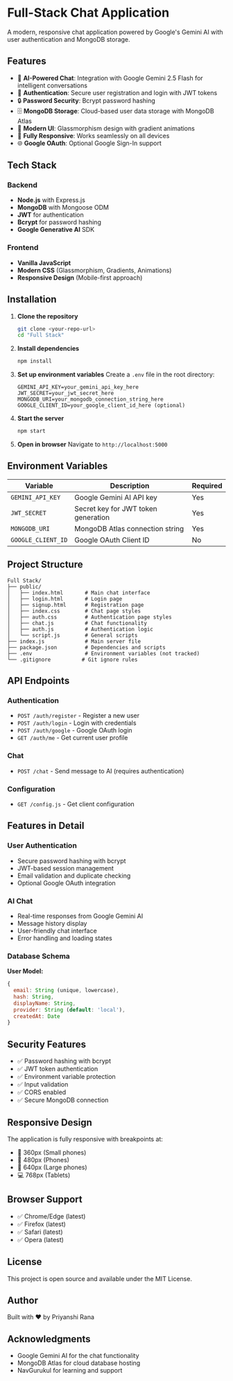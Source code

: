 # Full-Stack Chat Application

A modern, responsive chat application powered by Google's Gemini AI with user authentication and MongoDB storage.

## Features

- 🤖 **AI-Powered Chat**: Integration with Google Gemini 2.5 Flash for intelligent conversations
- 🔐 **Authentication**: Secure user registration and login with JWT tokens
- 🔒 **Password Security**: Bcrypt password hashing
- 🗄️ **MongoDB Storage**: Cloud-based user data storage with MongoDB Atlas
- 🎨 **Modern UI**: Glassmorphism design with gradient animations
- 📱 **Fully Responsive**: Works seamlessly on all devices
- 🌐 **Google OAuth**: Optional Google Sign-In support

## Tech Stack

### Backend
- **Node.js** with Express.js
- **MongoDB** with Mongoose ODM
- **JWT** for authentication
- **Bcrypt** for password hashing
- **Google Generative AI** SDK

### Frontend
- **Vanilla JavaScript**
- **Modern CSS** (Glassmorphism, Gradients, Animations)
- **Responsive Design** (Mobile-first approach)

## Installation

1. **Clone the repository**
   ```bash
   git clone <your-repo-url>
   cd "Full Stack"
   ```

2. **Install dependencies**
   ```bash
   npm install
   ```

3. **Set up environment variables**
   Create a `.env` file in the root directory:
   ```env
   GEMINI_API_KEY=your_gemini_api_key_here
   JWT_SECRET=your_jwt_secret_here
   MONGODB_URI=your_mongodb_connection_string_here
   GOOGLE_CLIENT_ID=your_google_client_id_here (optional)
   ```

4. **Start the server**
   ```bash
   npm start
   ```

5. **Open in browser**
   Navigate to `http://localhost:5000`

## Environment Variables

| Variable | Description | Required |
|----------|-------------|----------|
| `GEMINI_API_KEY` | Google Gemini AI API key | Yes |
| `JWT_SECRET` | Secret key for JWT token generation | Yes |
| `MONGODB_URI` | MongoDB Atlas connection string | Yes |
| `GOOGLE_CLIENT_ID` | Google OAuth Client ID | No |

## Project Structure

```
Full Stack/
├── public/
│   ├── index.html       # Main chat interface
│   ├── login.html       # Login page
│   ├── signup.html      # Registration page
│   ├── index.css        # Chat page styles
│   ├── auth.css         # Authentication page styles
│   ├── chat.js          # Chat functionality
│   ├── auth.js          # Authentication logic
│   └── script.js        # General scripts
├── index.js             # Main server file
├── package.json         # Dependencies and scripts
├── .env                 # Environment variables (not tracked)
└── .gitignore          # Git ignore rules
```

## API Endpoints

### Authentication
- `POST /auth/register` - Register a new user
- `POST /auth/login` - Login with credentials
- `POST /auth/google` - Google OAuth login
- `GET /auth/me` - Get current user profile

### Chat
- `POST /chat` - Send message to AI (requires authentication)

### Configuration
- `GET /config.js` - Get client configuration

## Features in Detail

### User Authentication
- Secure password hashing with bcrypt
- JWT-based session management
- Email validation and duplicate checking
- Optional Google OAuth integration

### AI Chat
- Real-time responses from Google Gemini AI
- Message history display
- User-friendly chat interface
- Error handling and loading states

### Database Schema

**User Model:**
```javascript
{
  email: String (unique, lowercase),
  hash: String,
  displayName: String,
  provider: String (default: 'local'),
  createdAt: Date
}
```

## Security Features

- ✅ Password hashing with bcrypt
- ✅ JWT token authentication
- ✅ Environment variable protection
- ✅ Input validation
- ✅ CORS enabled
- ✅ Secure MongoDB connection

## Responsive Design

The application is fully responsive with breakpoints at:
- 📱 360px (Small phones)
- 📱 480px (Phones)
- 📱 640px (Large phones)
- 💻 768px (Tablets)

## Browser Support

- ✅ Chrome/Edge (latest)
- ✅ Firefox (latest)
- ✅ Safari (latest)
- ✅ Opera (latest)

## License

This project is open source and available under the MIT License.

## Author

Built with ❤️ by Priyanshi Rana

## Acknowledgments

- Google Gemini AI for the chat functionality
- MongoDB Atlas for cloud database hosting
- NavGurukul for learning and support
